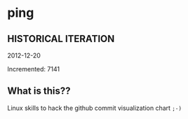 # ping

## HISTORICAL ITERATION
2012-12-20

Incremented: 7141

## What is this?? 
Linux skills to hack the github commit visualization chart `;-)`
